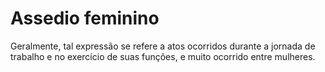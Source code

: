 # Assedio feminino
Geralmente, tal expressão se refere a atos ocorridos durante a jornada de trabalho e no exercício de suas funções, e muito ocorrido entre mulheres. 
